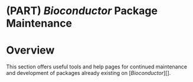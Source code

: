 # (PART) *Bioconductor* Package Maintenance

# Overview

This section offers useful tools and help pages for continued
maintenance and development of packages already existing on
\[*Bioconductor*\]\[\].
